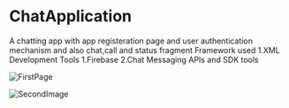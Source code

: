# ChatApplication
A chatting app with app registeration page and user authentication mechanism and also chat,call and status fragment
Framework used
  1.XML
Development Tools
  1.Firebase
  2.Chat Messaging APIs and SDK tools
  


 ![FirstPage](https://user-images.githubusercontent.com/79049860/147576650-743e8feb-0771-4750-b321-1977d044323d.jpeg)
 
 
 
 ![SecondImage](https://user-images.githubusercontent.com/79049860/147576979-330b1018-665b-4512-ad5d-5477e42ed2c3.jpeg)
 
 
